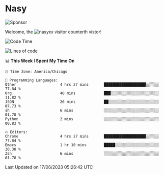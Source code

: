 # Nasy

<!--
<p align="center">
<img height="200" src="https://github-readme-stats.vercel.app/api?username=nasyxx&count_private=true&show_icons=true&theme=dracula&include_all_commits=true"/>
<img height="200" src="https://github-readme-stats.vercel.app/api/top-langs/?username=nasyxx&theme=dracula&hide=html,jupyter+notebook&count_private=true&show_icons=true"/>
</p>

  
----------------
-->

![Sponsor](https://img.shields.io/static/v1.svg?label=Sponsor&message=%E2%9D%A4&logo=GitHub&style=flat&color=pink)
 
Welcome, the ![nasyxx visitor counter](https://count.getloli.com/get/@nasyxx?theme=rule34)th vistor!
 
<!--START_SECTION:waka-->
![Code Time](http://img.shields.io/badge/Code%20Time-3%2C563%20hrs%2039%20mins-blue)

![Lines of code](https://img.shields.io/badge/From%20Hello%20World%20I%27ve%20Written-6.3%20million%20lines%20of%20code-blue)

📊 **This Week I Spent My Time On** 

```text
🕑︎ Time Zone: America/Chicago

💬 Programming Languages: 
Other                    4 hrs 27 mins       ███████████████████░░░░░░   77.84 % 
Org                      40 mins             ███░░░░░░░░░░░░░░░░░░░░░░   11.82 % 
JSON                     26 mins             ██░░░░░░░░░░░░░░░░░░░░░░░   07.73 % 
sh                       6 mins              ░░░░░░░░░░░░░░░░░░░░░░░░░   01.78 % 
Python                   2 mins              ░░░░░░░░░░░░░░░░░░░░░░░░░   00.83 % 

🔥 Editors: 
Chrome                   4 hrs 27 mins       ███████████████████░░░░░░   77.84 % 
Emacs                    1 hr 10 mins        █████░░░░░░░░░░░░░░░░░░░░   20.38 % 
Zsh                      6 mins              ░░░░░░░░░░░░░░░░░░░░░░░░░   01.78 % 
```


 Last Updated on 17/06/2023 05:26:42 UTC
<!--END_SECTION:waka-->

<!-- ![visitors](https://visitor-badge.laobi.icu/badge?page_id=nasyxx.nasyxx) -->
